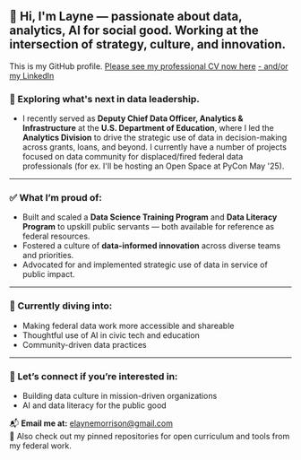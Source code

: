 ## 👋 Hi, I'm Layne — passionate about data, analytics, AI for social good. Working at the intersection of strategy, culture, and innovation.
 This is my GitHub profile. [Please see my professional CV now here](https://elaynemorrison.github.io/Public/) [-   and/or my LinkedIn ](https://www.linkedin.com/in/elaynemorrison/)
 
### 🔎 Exploring what's next in data leadership.
- I recently served as **Deputy Chief Data Officer, Analytics & Infrastructure** at the **U.S. Department of Education**, where I led the **Analytics Division** to drive the strategic use of data in decision-making across grants, loans, and beyond. I currently have a number of projects focused on data community for displaced/fired federal data professionals (for ex. I'll be hosting an Open Space at PyCon May '25).
---

### ✅ What I’m proud of:
- Built and scaled a **Data Science Training Program** and **Data Literacy Program** to upskill public servants — both available for reference as federal resources.
- Fostered a culture of **data-informed innovation** across diverse teams and priorities.
- Advocated for and implemented strategic use of data in service of public impact.
---
### 🌱 Currently diving into:
- Making federal data work more accessible and shareable  
- Thoughtful use of AI in civic tech and education  
- Community-driven data practices  
---
### 💬 Let’s connect if you’re interested in:
- Building data culture in mission-driven organizations  
- AI and data literacy for the public good  

📬 **Email me at:** [elaynemorrison@gmail.com](mailto:elaynemorrison@gmail.com)  
📂 Also check out my pinned repositories for open curriculum and tools from my federal work.
